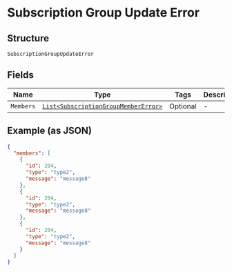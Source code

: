 
# Subscription Group Update Error

## Structure

`SubscriptionGroupUpdateError`

## Fields

| Name | Type | Tags | Description |
|  --- | --- | --- | --- |
| `Members` | [`List<SubscriptionGroupMemberError>`](../../doc/models/subscription-group-member-error.md) | Optional | - |

## Example (as JSON)

```json
{
  "members": [
    {
      "id": 204,
      "type": "type2",
      "message": "message8"
    },
    {
      "id": 204,
      "type": "type2",
      "message": "message8"
    },
    {
      "id": 204,
      "type": "type2",
      "message": "message8"
    }
  ]
}
```

